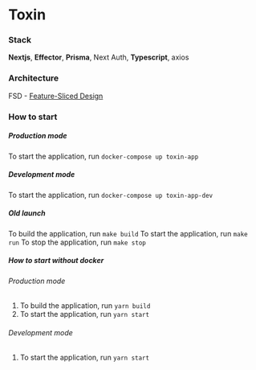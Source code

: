 # Toxin

### Stack
**Nextjs**, **Effector**, **Prisma**, Next Auth, **Typescript**, axios

### Architecture
FSD - [Feature-Sliced Design](https://feature-sliced.design "Лучшая архитектура для фронтенд приложения") 

### How to start

##### Production mode
To start the application, run ```docker-compose up toxin-app```

##### Development mode
To start the application, run ```docker-compose up toxin-app-dev```

##### Old launch
To build the application, run ```make build```
To start the application, run ```make run```
To stop the application, run ```make stop```

##### How to start without docker
###### Production mode
1) To build the application, run ```yarn build```
2) To start the application, run ```yarn start```
###### Development mode
1) To start the application, run ```yarn start```